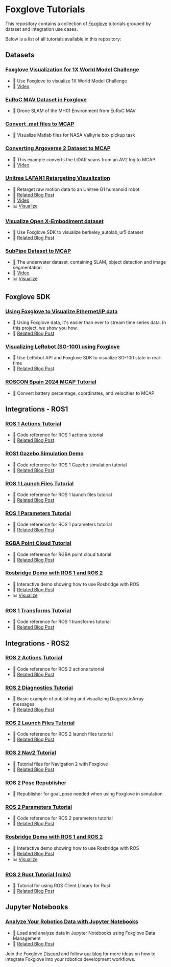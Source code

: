 # Foxglove Tutorials

This repository contains a collection of [Foxglove](https://foxglove.dev/) tutorials grouped by dataset and integration use cases.

Below is a list of all tutorials available in this repository:

## Datasets
### [Foxglove Visualization for 1X World Model Challenge](datasets/1x_eve/README.md)
- 📝 Use Foxglove to visualize 1X World Model Challenge
- 🎥 [Video](https://www.youtube.com/watch?v=A9wl491ltPA)
### [EuRoC MAV Dataset in Foxglove](datasets/EuRoC_MAV/README.md)
- 📝 Drone SLAM of the MH01 Environment from EuRoC MAV
### [Convert .mat files to MCAP](datasets/NASA_mat_to_MCAP/README.md)
- 📝 Visualize Matlab files for NASA Valkyrie box pickup task
### [Converting Argoverse 2 Dataset to MCAP](datasets/foxglove_av2_tutorial/README.md)
- 📝 This example converts the LiDAR scans from an AV2 log to MCAP.
- 🎥 [Video](https://youtu.be/tBj1LrL1v18)
### [Unitree LAFAN1 Retargeting Visualization](datasets/lafan1/README.md)
- 📝 Retarget raw motion data to an Unitree G1 humanoid robot
- 🔗 [Related Blog Post](https://foxglove.dev/blog/converting-the-lafan1-retargeting-dataset-to-mcap)
- 🎥 [Video](https://youtu.be/YlAblmWLVqs)
- 📊 [Visualize](https://app.foxglove.dev/~/view?ds=foxglove-sample-stream&ds.recordingId=rec_0dVfPhEze7PkjHHi&layoutId=lay_0dVfPwEqAQ5JMmle)
### [Visualize Open X-Embodiment dataset](datasets/open_x_embodiment/README.md)
- 📝 Use Foxglove SDK to visualize berkeley_autolab_ur5 dataset
- 🔗 [Related Blog Post](https://foxglove.dev/blog/foxglove-open-x-embodiment-visualization)
### [SubPipe Dataset to MCAP](datasets/subpipe_mcap/README.md)
- 📝 The underwater dataset, containing SLAM, object detection and image segmentation
- 🎥 [Video](https://youtu.be/jJej6aT1jKg)
- 📊 [Visualize](https://app.foxglove.dev/~/view?ds=foxglove-sample-stream&ds.recordingId=vqKKQcot421Kwg84&ds.overrideLayoutId=b7513959-1d46-4a89-bc24-1584d9677ca1&ds.start=2023-09-01T13:19:45.047438263Z&ds.end=2023-09-01T13:20:15.047438263Z)

## Foxglove SDK
### [Using Foxglove to Visualize Ethernet/IP data](foxglove_sdk/ethernet_ip_integration/README.md)
- 📝 Using Foxglove data, it's easier than ever to stream time series data. In this project, we show you how.
- 🔗 [Related Blog Post](https://foxglove.dev/blog/use-foxglove-sdk-for-real-time-industrial-plc-data-visualization-and-playback)
### [Visualizing LeRobot (SO-100) using Foxglove](foxglove_sdk/foxglove_so_100/README.md)
- 📝 Use LeRobot API and Foxglove SDK to visualize SO-100 state in real-time
- 🔗 [Related Blog Post](https://foxglove.dev/blog/visualizing-lerobot-so-100-using-foxglove)
### [ROSCON Spain 2024 MCAP Tutorial](foxglove_sdk/rosconesp24_tutorial/README.md)
- 📝 Convert battery percentage, coordinates, and velocities to MCAP

## Integrations - ROS1
### [ROS 1 Actions Tutorial](integrations/ros1/actions/README.md)
- 📝 Code reference for ROS 1 actions tutorial
- 🔗 [Related Blog Post](https://foxglove.dev/blog/creating-ros1-actions)
### [ROS1 Gazebo Simulation Demo](integrations/ros1/gazebo/README.md)
- 📝 Code reference for ROS 1 Gazebo simulation tutorial
- 🔗 [Related Blog Post](https://foxglove.dev/blog/simulating-robotic-scenarios-with-ros1-and-gazebo)
### [ROS 1 Launch Files Tutorial](integrations/ros1/launch/README.md)
- 📝 Code reference for ROS 1 launch files tutorial
- 🔗 [Related Blog Post](https://foxglove.dev/blog/how-to-use-ros1-launch-files)
### [ROS 1 Parameters Tutorial](integrations/ros1/params/README.md)
- 📝 Code reference for ROS 1 parameters tutorial
- 🔗 [Related Blog Post](https://foxglove.dev/blog/how-to-use-ros1-parameters)
### [RGBA Point Cloud Tutorial](integrations/ros1/rgba-point-cloud/README.md)
- 📝 Code reference for RGBA point cloud tutorial
- 🔗 [Related Blog Post](https://foxglove.dev/blog/visualizing-point-clouds-with-custom-colors)
### [Rosbridge Demo with ROS 1 and ROS 2](integrations/ros1/rosbridge/README.md)
- 📝 Interactive demo showing how to use Rosbridge with ROS
- 🔗 [Related Blog Post](https://foxglove.dev/blog/using-rosbridge-with-ros1)
- 📊 [Visualize](https://foxglove.github.io/rosbridge-demo/)
### [ROS 1 Transforms Tutorial](integrations/ros1/transforms/README.md)
- 📝 Code reference for ROS 1 transforms tutorial
- 🔗 [Related Blog Post](https://foxglove.dev/blog/publishing-and-visualizing-ros1-transforms)

## Integrations - ROS2
### [ROS 2 Actions Tutorial](integrations/ros2/actions/README.md)
- 📝 Code reference for ROS 2 actions tutorial
- 🔗 [Related Blog Post](https://foxglove.dev/blog/creating-ros2-actions)
### [ROS 2 Diagnostics Tutorial](integrations/ros2/diagnostics/README.md)
- 📝 Basic example of publishing and visualizing DiagnosticArray messages
- 🔗 [Related Blog Post](https://foxglove.dev/blog/a-practical-guide-to-using-ros-diagnostics)
### [ROS 2 Launch Files Tutorial](integrations/ros2/launch/README.md)
- 📝 Code reference for ROS 2 launch files tutorial
- 🔗 [Related Blog Post](https://foxglove.dev/blog/how-to-use-ros2-launch-files)
### [ROS 2 Nav2 Tutorial](integrations/ros2/nav2/README.md)
- 📝 Tutorial files for Navigation 2 with Foxglove
- 🔗 [Related Blog Post](https://foxglove.dev/blog/autonomous-robot-navigation-and-nav2-the-first-steps)
### [ROS 2 Pose Republisher](integrations/ros2/nav2/pose_republisher/README.md)
- 📝 Republisher for goal_pose needed when using Foxglove in simulation
### [ROS 2 Parameters Tutorial](integrations/ros2/params/README.md)
- 📝 Code reference for ROS 2 parameters tutorial
- 🔗 [Related Blog Post](https://foxglove.dev/blog/how-to-use-ros2-parameters)
### [Rosbridge Demo with ROS 1 and ROS 2](integrations/ros2/rosbridge/README.md)
- 📝 Interactive demo showing how to use Rosbridge with ROS
- 🔗 [Related Blog Post](https://foxglove.dev/blog/using-rosbridge-with-ros2)
- 📊 [Visualize](https://foxglove.github.io/rosbridge-demo/)
### [ROS 2 Rust Tutorial (rclrs)](integrations/ros2/rust/README.md)
- 📝 Tutorial for using ROS Client Library for Rust
- 🔗 [Related Blog Post](https://foxglove.dev/blog/first-steps-using-rust-with-ros2)

## Jupyter Notebooks
### [Analyze Your Robotics Data with Jupyter Notebooks](jupyter_notebooks/data_platform/README.md)
- 📝 Load and analyze data in Jupyter Notebooks using Foxglove Data Management
- 🔗 [Related Blog Post](https://foxglove.dev/blog/analyze-your-robotics-data-with-jupyter-notebooks)

Join the Foxglove [Discord](https://discord.gg/UEuytgVkks) and follow [our blog](https://foxglove.dev/blog) for more ideas on how to integrate Foxglove into your robotics development workflows.